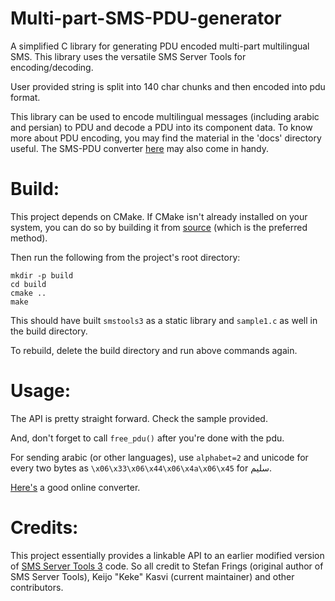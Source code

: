 Multi-part-SMS-PDU-generator
============================

A simplified C library for generating PDU encoded multi-part multilingual SMS. This library uses the versatile SMS Server Tools for encoding/decoding. 

User provided string is split into 140 char chunks and then encoded into pdu format. 

This library can be used to encode multilingual messages (including arabic and persian) to PDU and decode a PDU into its component data. 
To know more about PDU encoding, you may find the material in the 'docs' directory useful. The SMS-PDU converter [here](http://www.diafaan.com/sms-tutorials/gsm-modem-tutorial/online-sms-pdu-decoder/) may also come in handy.


Build:
======

This project depends on CMake.
If CMake isn't already installed on your system, you can do so by building it from [source](https://cmake.org/download) (which is the preferred method).

Then run the following from the project's root directory:

```
mkdir -p build
cd build
cmake ..
make
```

This should have built `smstools3` as a static library and `sample1.c` as well in the build directory.

To rebuild, delete the build directory and run above commands again.


Usage:
======

The API is pretty straight forward. Check the sample provided. 

And, don't forget to call `free_pdu()` after you're done with the pdu.

For sending arabic (or other languages), use `alphabet=2` and unicode for every two bytes as `\x06\x33\x06\x44\x06\x4a\x06\x45` for سليم.

[Here's](https://www.branah.com/unicode-converter) a good online converter.


Credits:
========

This project essentially provides a linkable API to an earlier modified version of [SMS Server Tools 3](smstools3.kekekasvi.com/) code. So all credit to Stefan Frings (original author of SMS Server Tools), Keijo "Keke" Kasvi (current maintainer) and other contributors.

